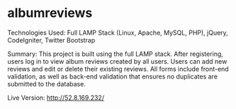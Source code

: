 # albumreviews

Technologies Used: Full LAMP Stack (Linux, Apache, MySQL, PHP), jQuery, CodeIgniter, Twitter Bootstrap

Summary: This project is built using the full LAMP stack. After registering, users log in to view album reviews created by all users. Users can add new reviews and edit or delete their existing reviews. All forms include front-end validation, as well as back-end validation that ensures no duplicates are submitted to the database.

Live Version: http://52.8.169.232/
